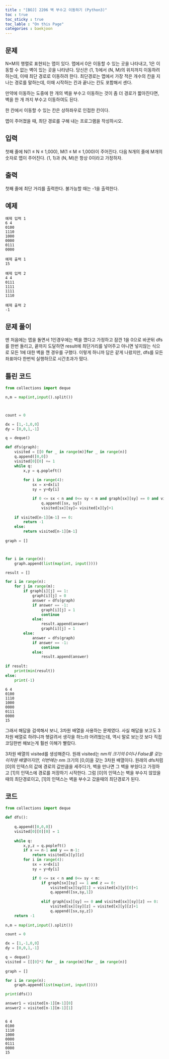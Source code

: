 ```yaml
---
title : "[BOJ] 2206 벽 부수고 이동하기 (Python3)"
toc : true
toc_sticky : true
toc_lable : "On this Page"
categories : baekjoon
---
```

## 문제
N×M의 행렬로 표현되는 맵이 있다. 맵에서 0은 이동할 수 있는 곳을 나타내고, 1은 이동할 수 없는 벽이 있는 곳을 나타낸다. 당신은 (1, 1)에서 (N, M)의 위치까지 이동하려 하는데, 이때 최단 경로로 이동하려 한다. 최단경로는 맵에서 가장 적은 개수의 칸을 지나는 경로를 말하는데, 이때 시작하는 칸과 끝나는 칸도 포함해서 센다.

만약에 이동하는 도중에 한 개의 벽을 부수고 이동하는 것이 좀 더 경로가 짧아진다면, 벽을 한 개 까지 부수고 이동하여도 된다.

한 칸에서 이동할 수 있는 칸은 상하좌우로 인접한 칸이다.

맵이 주어졌을 때, 최단 경로를 구해 내는 프로그램을 작성하시오.

## 입력
첫째 줄에 N(1 ≤ N ≤ 1,000), M(1 ≤ M ≤ 1,000)이 주어진다. 다음 N개의 줄에 M개의 숫자로 맵이 주어진다. (1, 1)과 (N, M)은 항상 0이라고 가정하자.

## 출력
첫째 줄에 최단 거리를 출력한다. 불가능할 때는 -1을 출력한다.

## 예제
```
예제 입력 1  
6 4
0100
1110
1000
0000
0111
0000

예제 출력 1  
15
```
```
예제 입력 2  
4 4
0111
1111
1111
1110

예제 출력 2  
-1
```
## 문제 풀이
맨 처음에는 맵을 돌면서 1인경우에는 벽을 깼다고 가정하고 잠깐 1을 0으로 바꾼뒤 dfs를 한번 돌리고, 끝까지 도달하면 result에 최단거리를 넣어주고 아니면 넣지않는 식으로 모든 1에 대한 벽을 깬 경우를 구했다. 이렇게 하니까 답은 같게 나왔지만, dfs를 모든 좌표마다 한번씩 실행하므로 시간초과가 떴다.

## 틀린 코드


```python
from collections import deque

n,m = map(int,input().split())



count = 0

dx = [1,-1,0,0]
dy = [0,0,1,-1]

q = deque()

def dfs(graph):
    visited = [[0 for _ in range(m)]for _ in range(n)]
    q.append([0,0])
    visited[0][0] += 1
    while q:
        x,y = q.popleft()
        
        for i in range(4):
            sx = x+dx[i]
            sy = y+dy[i]

            if 0 <= sx < n and 0<= sy < m and graph[sx][sy] == 0 and visited[sx][sy]== 0:
                q.append([sx, sy])
                visited[sx][sy]= visited[x][y]+1
                
    if visited[n-1][m-1] == 0:
        return -1
    else:
        return visited[n-1][m-1]
    
graph = []



for i in range(n):
    graph.append(list(map(int, input())))

result = []

for i in range(n):
    for j in range(m):
        if graph[i][j] == 1:
            graph[i][j] = 0
            answer = dfs(graph)
            if answer == -1:
                graph[i][j] = 1
                continue
            else:
                result.append(answer)
                graph[i][j] = 1
        else: 
            answer = dfs(graph)
            if answer == -1:
                continue
            else:
                result.append(answer)
                
if result:
    print(min(result))
else:
    print(-1)
```

    6 4
    0100
    1110
    1000
    0000
    0111
    0000
    15


그래서 해답을 검색해서 보니, 3차원 배열을 사용하는 문제였다. 사실 해답을 보고도 3차원 배열로 하려니까 헷갈려서 생각을 하느라 어려웠는데, 역시 말로 보는것 보다 직접 코딩한번 해보는게 훨씬 이해가 빨랐다.

3차원 배열의 visited를 생성해준다. 원래 visited는 n*m의 크기의 0이나 False를 갖는 이차원 배열이지만, 이번에는 n*m 크기의 [0,0]을 갖는 3차원 배열이다. 원래의 dfs처럼 [0]의 인덱스의 값에 경로의 값만큼을 세주다가, 벽을 만나면 그 벽을 부쉈다고 가정하고 [1]의 인덱스에 경로를 저장하기 시작한다. 그럼 [0]의 인덱스는 벽을 부수지 않았을때의 최단경로이고, [1]의 인덱스는 벽을 부수고 갔을때의 최단경로가 된다.


## 코드


```python
from collections import deque

def dfs():
   
    q.append([0,0,0])
    visited[0][0][0] = 1
    
    while q:
        x,y,z = q.popleft()
        if x == n-1 and y == m-1:
            return visited[x][y][z]
        for i in range(4):
            sx = x+dx[i]
            sy = y+dy[i]

            if 0 <= sx < n and 0<= sy < m:
                if graph[sx][sy] == 1 and z == 0:
                    visited[sx][sy][1] = visited[x][y][0]+1
                    q.append([sx,sy,1])
                    
                elif graph[sx][sy] == 0 and visited[sx][sy][z] == 0:
                    visited[sx][sy][z] = visited[x][y][z]+1
                    q.append([sx,sy,z])
    return -1
                    
n,m = map(int,input().split())

count = 0

dx = [1,-1,0,0]
dy = [0,0,1,-1]

q = deque()
visited = [[[0]*2 for _ in range(m)]for _ in range(n)]
    
graph = []

for i in range(n):
    graph.append(list(map(int, input())))

print(dfs())

answer1 = visited[n-1][m-1][0]
answer2 = visited[n-1][m-1][1]



```

    6 4
    0100
    1110
    1000
    0000
    0111
    0000
    15


